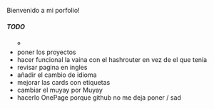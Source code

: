 <p>Bienvenido a mi porfolio!</p>

<h5>TODO</h5>

<ul>º
<li>poner los proyectos</li>
<li>hacer funcional la vaina con el hashrouter en vez de el que tenía</li>
<li>revisar pagina en ingles</li>
<li>añadir el cambio de idioma</li>
<li>mejorar las cards con etiquetas</li>
<li>cambiar el muyay por Muyay</li>
<li>hacerlo OnePage porque github no me deja poner / sad</li>
</ul>